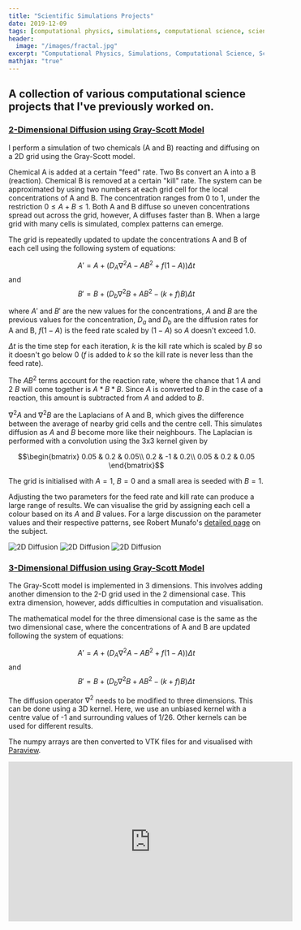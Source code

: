 ```yaml
---
title: "Scientific Simulations Projects"
date: 2019-12-09
tags: [computational physics, simulations, computational science, scientific computing]
header:
  image: "/images/fractal.jpg"
excerpt: "Computational Physics, Simulations, Computational Science, Scientific Computing"
mathjax: "true"
---
```



## A collection of various computational science projects that I've previously worked on.

### [2-Dimensional Diffusion using Gray-Scott Model](https://nbviewer.jupyter.org/github/moe9195/Diffusion/blob/master/2D_diffusion.ipynb)

I perform a simulation of two chemicals (A and B) reacting and diffusing on a 2D grid using the Gray-Scott model.

Chemical A is added at a certain "feed" rate. Two Bs convert an A into a B (reaction). Chemical B is removed at a certain "kill" rate. The system can be approximated by using two numbers at each grid cell for the local concentrations of A and B. The concentration ranges from 0 to 1, under the restriction $0 \leq A+B \leq 1$. Both A and B diffuse so uneven concentrations spread out across the grid, however, A diffuses faster than B. When a large grid with many cells is simulated, complex patterns can emerge.
 
The grid is repeatedly updated to update the concentrations A and B of each cell using the following system of equations:

$$A' = A + (D_{A}\nabla^{2}A - AB^{2} + f(1-A))\Delta t$$
and
$$B' = B + (D_{b}\nabla^{2}B + AB^{2} - (k+f)B)\Delta t$$

where $A'$ and $B'$ are the new values for the concentrations, $A$ and $B$ are the previous values for the concentration, $D_{a}$ and $D_{b}$ are the diffusion rates for A and B, $f(1-A)$ is the feed rate scaled by $(1-A)$ so $A$ doesn't exceed 1.0.

$\Delta t$ is the time step for each iteration, $k$ is the kill rate which is scaled by $B$ so it doesn't go below 0 ($f$ is added to $k$ so the kill rate is never less than the feed rate).

The $AB^{2}$ terms account for the reaction rate, where the chance that 1 $A$ and 2 $B$ will come together is $A*B*B$. Since $A$ is converted to $B$ in the case of a reaction, this amount is subtracted from $A$ and added to $B$.

$\nabla^{2}A$ and $\nabla^{2}B$ are the Laplacians of A and B, which gives the difference between the average of nearby grid cells and the centre cell. This simulates diffusion as $A$ and $B$ become more like their neighbours. The Laplacian is performed with a convolution using the 3x3 kernel given by

$$\begin{bmatrix}
0.05 & 0.2 & 0.05\\ 
0.2 & -1 & 0.2\\ 
0.05 & 0.2 & 0.05
\end{bmatrix}$$

The grid is initialised with $A = 1$, $B = 0$ and a small area is seeded with $B = 1$.

Adjusting the two parameters for the feed rate and kill rate can produce a large range of results. We can visualise the grid by assigning each cell a colour based on its $A$ and $B$ values. For a large discussion on the parameter values and their respective patterns, see Robert Munafo's [detailed page](http://mrob.com/pub/comp/xmorphia/pearson-classes.html) on the subject.

 <img src="{{ site.url }}{{ site.baseurl }}/images/diff1.png" alt="2D Diffusion">
 <img src="{{ site.url }}{{ site.baseurl }}/images/diff2.png" alt="2D Diffusion">
 <img src="{{ site.url }}{{ site.baseurl }}/images/diff3.png" alt="2D Diffusion">
 
 ### [3-Dimensional Diffusion using Gray-Scott Model](https://nbviewer.jupyter.org/github/moe9195/Diffusion/blob/master/2D_diffusion.ipynb)
 
 The Gray-Scott model is implemented in 3 dimensions. This involves adding another dimension to the 2-D grid used in the 2 dimensional case. This extra dimension, however, adds difficulties in computation and visualisation. 

The mathematical model for the three dimensional case is the same as the two dimensional case, where the concentrations of A and B are updated following the system of equations:

$$A' = A + (D_{A}\nabla^{2}A - AB^{2} + f(1-A))\Delta t$$
and
$$B' = B + (D_{b}\nabla^{2}B + AB^{2} - (k+f)B)\Delta t$$

The diffusion operator $\nabla^2$ needs to be modified to three dimensions. This can be done using a 3D kernel. Here, we use an unbiased kernel with a centre value of -1 and surrounding values of 1/26. Other kernels can be used for different results.

The numpy arrays are then converted to VTK files for and visualised with [Paraview](https://www.paraview.org/).
 
 <iframe width="560" height="315" src="https://www.youtube.com/embed/w1hZURf2Y1Y" frameborder="0" allow="autoplay; encrypted-media" allowfullscreen></iframe>

